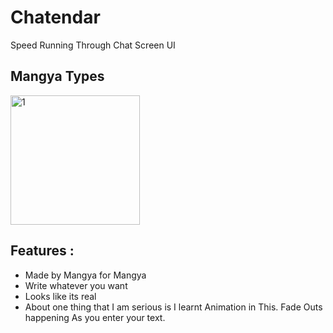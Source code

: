 # Chatendar

Speed Running Through Chat Screen UI

## Mangya Types 

<img width="207" alt="1" src="https://user-images.githubusercontent.com/45462725/87334457-4bf17580-c55c-11ea-8748-967f23f5a40b.PNG">

## Features :

- Made by Mangya for Mangya
- Write whatever you want
- Looks like its real
- About one thing that I am serious is I learnt Animation in This. Fade Outs happening As you enter your text.
